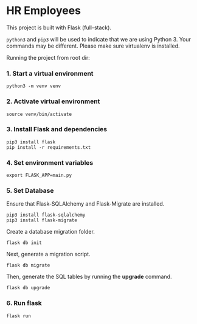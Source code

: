 # HR Employees

This project is built with Flask (full-stack).

`python3` and `pip3` will be used to indicate that we are using Python 3. Your commands may be different.
Please make sure virtualenv is installed.

Running the project from root dir:

### 1. Start a virtual environment

```
python3 -m venv venv
```

### 2. Activate virtual environment

```
source venv/bin/activate
```

### 3. Install Flask and dependencies

```
pip3 install flask
pip install -r requirements.txt
```

### 4. Set environment variables

```
export FLASK_APP=main.py
```

### 5. Set Database

Ensure that Flask-SQLAlchemy and Flask-Migrate are installed.
```
pip3 install flask-sqlalchemy
pip3 install flask-migrate
```

Create a database migration folder. 
```
flask db init
```
Next, generate a migration script.
```
flask db migrate
```
Then, generate the SQL tables by running the **upgrade** command.
```
flask db upgrade
```

### 6. Run flask

```
flask run
```
